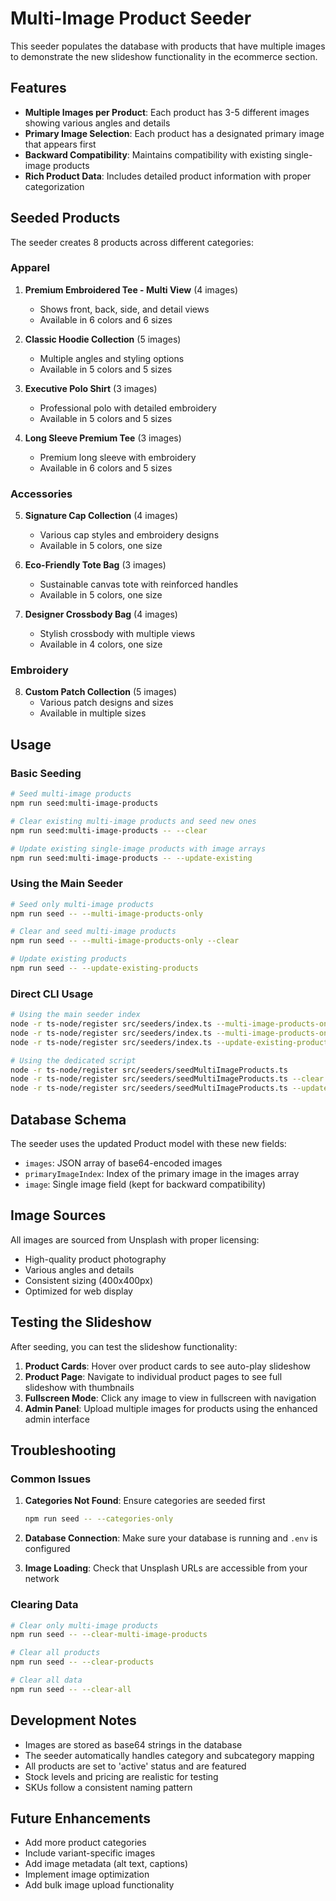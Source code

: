 # Multi-Image Product Seeder

This seeder populates the database with products that have multiple images to demonstrate the new slideshow functionality in the ecommerce section.

## Features

- **Multiple Images per Product**: Each product has 3-5 different images showing various angles and details
- **Primary Image Selection**: Each product has a designated primary image that appears first
- **Backward Compatibility**: Maintains compatibility with existing single-image products
- **Rich Product Data**: Includes detailed product information with proper categorization

## Seeded Products

The seeder creates 8 products across different categories:

### Apparel
1. **Premium Embroidered Tee - Multi View** (4 images)
   - Shows front, back, side, and detail views
   - Available in 6 colors and 6 sizes

2. **Classic Hoodie Collection** (5 images)
   - Multiple angles and styling options
   - Available in 5 colors and 5 sizes

3. **Executive Polo Shirt** (3 images)
   - Professional polo with detailed embroidery
   - Available in 5 colors and 5 sizes

4. **Long Sleeve Premium Tee** (3 images)
   - Premium long sleeve with embroidery
   - Available in 6 colors and 5 sizes

### Accessories
5. **Signature Cap Collection** (4 images)
   - Various cap styles and embroidery designs
   - Available in 5 colors, one size

6. **Eco-Friendly Tote Bag** (3 images)
   - Sustainable canvas tote with reinforced handles
   - Available in 5 colors, one size

7. **Designer Crossbody Bag** (4 images)
   - Stylish crossbody with multiple views
   - Available in 4 colors, one size

### Embroidery
8. **Custom Patch Collection** (5 images)
   - Various patch designs and sizes
   - Available in multiple sizes

## Usage

### Basic Seeding
```bash
# Seed multi-image products
npm run seed:multi-image-products

# Clear existing multi-image products and seed new ones
npm run seed:multi-image-products -- --clear

# Update existing single-image products with image arrays
npm run seed:multi-image-products -- --update-existing
```

### Using the Main Seeder
```bash
# Seed only multi-image products
npm run seed -- --multi-image-products-only

# Clear and seed multi-image products
npm run seed -- --multi-image-products-only --clear

# Update existing products
npm run seed -- --update-existing-products
```

### Direct CLI Usage
```bash
# Using the main seeder index
node -r ts-node/register src/seeders/index.ts --multi-image-products-only
node -r ts-node/register src/seeders/index.ts --multi-image-products-only --clear
node -r ts-node/register src/seeders/index.ts --update-existing-products

# Using the dedicated script
node -r ts-node/register src/seeders/seedMultiImageProducts.ts
node -r ts-node/register src/seeders/seedMultiImageProducts.ts --clear
node -r ts-node/register src/seeders/seedMultiImageProducts.ts --update-existing
```

## Database Schema

The seeder uses the updated Product model with these new fields:

- `images`: JSON array of base64-encoded images
- `primaryImageIndex`: Index of the primary image in the images array
- `image`: Single image field (kept for backward compatibility)

## Image Sources

All images are sourced from Unsplash with proper licensing:
- High-quality product photography
- Various angles and details
- Consistent sizing (400x400px)
- Optimized for web display

## Testing the Slideshow

After seeding, you can test the slideshow functionality:

1. **Product Cards**: Hover over product cards to see auto-play slideshow
2. **Product Page**: Navigate to individual product pages to see full slideshow with thumbnails
3. **Fullscreen Mode**: Click any image to view in fullscreen with navigation
4. **Admin Panel**: Upload multiple images for products using the enhanced admin interface

## Troubleshooting

### Common Issues

1. **Categories Not Found**: Ensure categories are seeded first
   ```bash
   npm run seed -- --categories-only
   ```

2. **Database Connection**: Make sure your database is running and `.env` is configured

3. **Image Loading**: Check that Unsplash URLs are accessible from your network

### Clearing Data

```bash
# Clear only multi-image products
npm run seed -- --clear-multi-image-products

# Clear all products
npm run seed -- --clear-products

# Clear all data
npm run seed -- --clear-all
```

## Development Notes

- Images are stored as base64 strings in the database
- The seeder automatically handles category and subcategory mapping
- All products are set to 'active' status and are featured
- Stock levels and pricing are realistic for testing
- SKUs follow a consistent naming pattern

## Future Enhancements

- Add more product categories
- Include variant-specific images
- Add image metadata (alt text, captions)
- Implement image optimization
- Add bulk image upload functionality



























